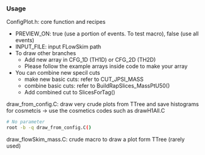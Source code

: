 ### Usage
ConfigPlot.h: core function and recipes
* PREVIEW_ON: true (use a portion of events. To test macro), false (use all events)
* INPUT_FILE: input FLowSkim path
* To draw other branches
  * Add new array in CFG_1D (TH1D) or CFG_2D (TH2D)
  * Please follow the example arrays inside code to make your array
* You can combine new specil cuts
  * make new basic cuts: refer to CUT_JPSI_MASS
  * combine basic cuts: refer to BuildRapSlices_MassPtU50()
  * Add combined cut to SlicesForTag()

draw_from_config.C: draw very crude plots from TTree and save histograms for cosmetcis -> use the cosmetics codes such as drawH1All.C
```bash
# No parameter
root -b -q draw_from_config.C()
```

draw_flowSkim_mass.C: crude macro to draw a plot form TTree (rarely used)